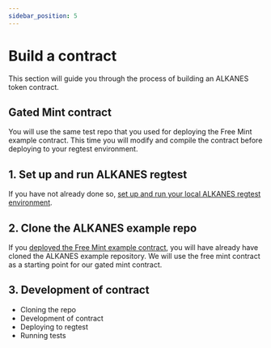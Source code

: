 ```yaml
---
sidebar_position: 5
---
```


# Build a contract

This section will guide you through the process of building an ALKANES token contract.

## Gated Mint contract

You will use the same test repo that you used for deploying the Free Mint example contract. This time you will modify and compile the contract before deploying to your regtest environment.

## 1. Set up and run ALKANES regtest

If you have not already done so, [set up and run your local ALKANES regtest environment](./setup.md). 

## 2. Clone the ALKANES example repo

If you [deployed the Free Mint example contract](./deploy-regtest.md), you will have already have cloned the ALKANES example repository. We will use the free mint contract as a starting point for our gated mint contract.

## 3. Development of contract

- Cloning the repo
- Development of contract
- Deploying to regtest
- Running tests
